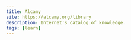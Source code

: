 ```yaml
---
title: Alcamy
site: https://alcamy.org/library
description: Internet's catalog of knowledge.
tags: [learn]
---
```

